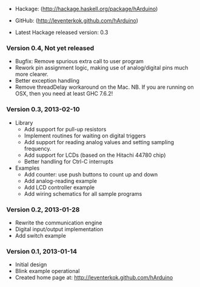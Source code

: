 * Hackage: (http://hackage.haskell.org/package/hArduino)
* GitHub:  (http://leventerkok.github.com/hArduino)

* Latest Hackage released version: 0.3

### Version 0.4, Not yet released
 
 * Bugfix: Remove spurious extra call to user program
 * Rework pin assignment logic, making use of analog/digital
   pins much more clearer.
 * Better exception handling
 * Remove threadDelay workaround on the Mac. NB. If you are
   running on OSX, then you need at least GHC 7.6.2!

### Version 0.3, 2013-02-10

 * Library
    * Add support for pull-up resistors
    * Implement routines for waiting on digital triggers
    * Add support for reading analog values and setting sampling frequency.
    * Add support for LCDs (based on the Hitachi 44780 chip)
    * Better handling for Ctrl-C interrupts
 * Examples
    * Add counter: use push buttons to count up and down
    * Add analog-reading example
    * Add LCD controller example
    * Add wiring schematics for all sample programs

### Version 0.2, 2013-01-28

 * Rewrite the communication engine
 * Digital input/output implementation
 * Add switch example

### Version 0.1, 2013-01-14

 * Initial design
 * Blink example operational
 * Created home page at: http://leventerkok.github.com/hArduino 
